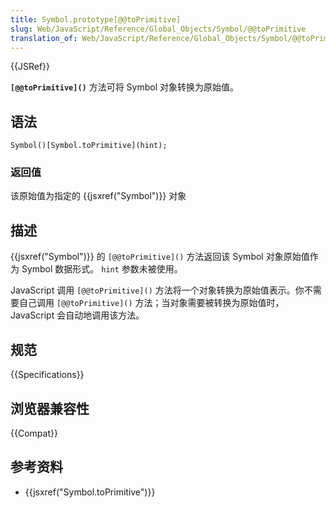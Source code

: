 ```yaml
---
title: Symbol.prototype[@@toPrimitive]
slug: Web/JavaScript/Reference/Global_Objects/Symbol/@@toPrimitive
translation_of: Web/JavaScript/Reference/Global_Objects/Symbol/@@toPrimitive
---
```

{{JSRef}}

**`[@@toPrimitive]()`** 方法可将 Symbol 对象转换为原始值。

## 语法

```plain
Symbol()[Symbol.toPrimitive](hint);
```

### 返回值

该原始值为指定的 {{jsxref("Symbol")}} 对象

## 描述

{{jsxref("Symbol")}} 的 `[@@toPrimitive]()` 方法返回该 Symbol 对象原始值作为 Symbol 数据形式。 `hint` 参数未被使用。

JavaScript 调用 `[@@toPrimitive]()` 方法将一个对象转换为原始值表示。你不需要自己调用 `[@@toPrimitive]()` 方法；当对象需要被转换为原始值时，JavaScript 会自动地调用该方法。

## 规范

{{Specifications}}

## 浏览器兼容性

{{Compat}}

## 参考资料

- {{jsxref("Symbol.toPrimitive")}}

